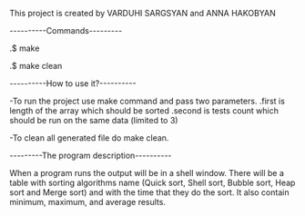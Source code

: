 This project is created by VARDUHI SARGSYAN and ANNA HAKOBYAN

----------Commands---------

.$ make

.$ make clean

----------How to use it?----------

-To run the project use make command and pass two parameters.
  .first is length of the array which should be sorted
  .second is tests count which should be run on the same data (limited to 3)

-To clean all generated file do make clean.

---------The program description----------

When a program runs the output will be in a shell window. There will be a table with sorting algorithms name 
(Quick sort, Shell sort, Bubble sort, Heap sort and Merge sort) and with the time that they do the sort. 
It also contain minimum, maximum, and average results.
